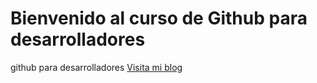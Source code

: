 # Bienvenido al curso de Github para desarrolladores

github para desarrolladores
[Visita mi blog](mci.donaciones.com)
